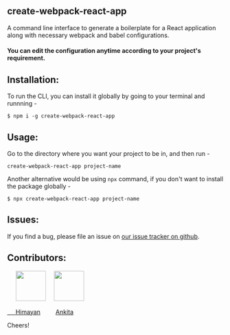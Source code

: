## create-webpack-react-app
A command line interface to generate a boilerplate for a React application along with necessary webpack and babel configurations.

#### You can edit the configuration anytime according to your project's requirement.

## Installation:

To run the CLI, you can install it globally by going to your terminal and runnning -

`$ npm i -g create-webpack-react-app`

## Usage:
Go to the directory where you want your project to be in, and then run -

`create-webpack-react-app project-name`

Another alternative would be using `npx` command, if you don't want to install the package globally -

`$ npx create-webpack-react-app project-name`

## Issues:
If you find a bug, please file an issue on [our issue tracker on github](https://github.com/ankita1010/create-webpack-react-app/issues).


## Contributors:

&nbsp;&nbsp;&nbsp;&nbsp;&nbsp;<a href="https://github.com/himayand21" target="_blank"><img src="https://avatars3.githubusercontent.com/u/43062690?s=400&v=4" height="70" width="70"></a>&nbsp;&nbsp;&nbsp;&nbsp;&nbsp;<a href="https://github.com/ankita1010" target="_blank"><img src="https://avatars2.githubusercontent.com/u/45850634?s=460&v=4" height="70" width="70">
  
&nbsp;&nbsp;&nbsp;&nbsp;&nbsp;[Himayan](https://github.com/himayand21s) &nbsp;&nbsp;&nbsp;&nbsp;&nbsp;&nbsp;&nbsp;  [Ankita](https://github.com/ankita1010)

Cheers!
